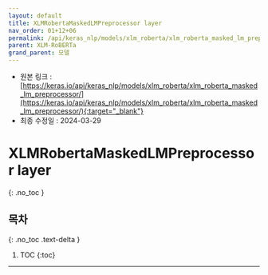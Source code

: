 ```yaml
---
layout: default
title: XLMRobertaMaskedLMPreprocessor layer
nav_order: 01+12+06
permalink: /api/keras_nlp/models/xlm_roberta/xlm_roberta_masked_lm_preprocessor/
parent: XLM-RoBERTa
grand_parent: 모델
---
```


* 원본 링크 : [https://keras.io/api/keras_nlp/models/xlm_roberta/xlm_roberta_masked_lm_preprocessor/](https://keras.io/api/keras_nlp/models/xlm_roberta/xlm_roberta_masked_lm_preprocessor/){:target="_blank"}
* 최종 수정일 : 2024-03-29

# XLMRobertaMaskedLMPreprocessor layer
{: .no_toc }

## 목차
{: .no_toc .text-delta }

1. TOC
{:toc}

---
